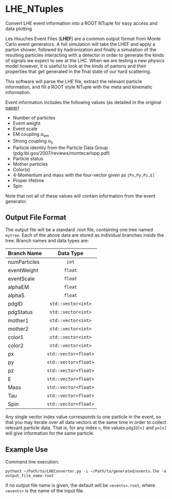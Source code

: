 # LHE_NTuples
Convert LHE event information into a ROOT NTuple for easy access and data plotting

Les Houches Event Files (**LHEF**) are a common output format from Monte Carlo event generators. A full simulation will take the LHEF and apply a parton shower, followed by hadronization and finally a simulation of the resulting particles interacting with a detector in order to generate the kinds of signals we expect to see at the LHC. When we are testing a new physics model however, it is useful to look at the kinds of partons and their properties that get generated in the final state of our hard scattering.

This software will parse the LHE file, extract the relevant particle information, and fill a ROOT style NTuple with the meta and kinematic information.

Event information includes the following values (as detailed in the original [paper](https://arxiv.org/pdf/hep-ph/0609017.pdf))
* Number of particles
* Event weight
* Event scale
* EM coupling &alpha;<sub>em</sub>
* Strong coupling &alpha;<sub>s</sub>
* Particle identity from the Particle Data Group (pdg.lbl.gov/2007/reviews/montecarlopp.pdf)
* Particle status
* Mother particles
* Color(s)
* 4-Momentum and mass with the four-vector given as `[Px,Py,Pz,E]`
* Proper lifetime
* Spin

Note that not all of these values will contain information from the event generator.

## Output File Format
The output file will be a standard .root file, containing one tree named `mytree`. Each of the above data are stored as individual branches inside the tree.
Branch names and data types are:

 Branch Name | Data Type
 :---- | :----:
 numParticles | `int`
 eventWeight | `float`
 eventScale | `float`
 alphaEM | `float`
 alphaS | `float`
 pdgID | `std::vector<int>`
 pdgStatus | `std::vector<int>`
 mother1 | `std::vector<int>`
 mother2 | `std::vector<int>`
 color1 | `std::vector<int>`
 color2 | `std::vector<int>`
 px | `std::vector<float>`
 py | `std::vector<float>`
 pz | `std::vector<float>`
 E | `std::vector<float>`
 Mass | `std::vector<float>`
 Tau | `std::vector<float>`
 Spin | `std::vector<float>`

Any single vector index value corresponds to one particle in the event, so that you may iterate over all data vectors at the same time in order to collect relevant particle data. That is, for any index `n`, the values `pdgID[n]` and `px[n]` will give information for the same particle.

## Example Use
Command line execution:

```python3 ~/Path/to/LHEConverter.py -i ~/Path/to/generated/events.lhe -o output_file_name.root```

if no output file name is given, the default will be `<events>.root`, where `<events>` is the name of the input file.
